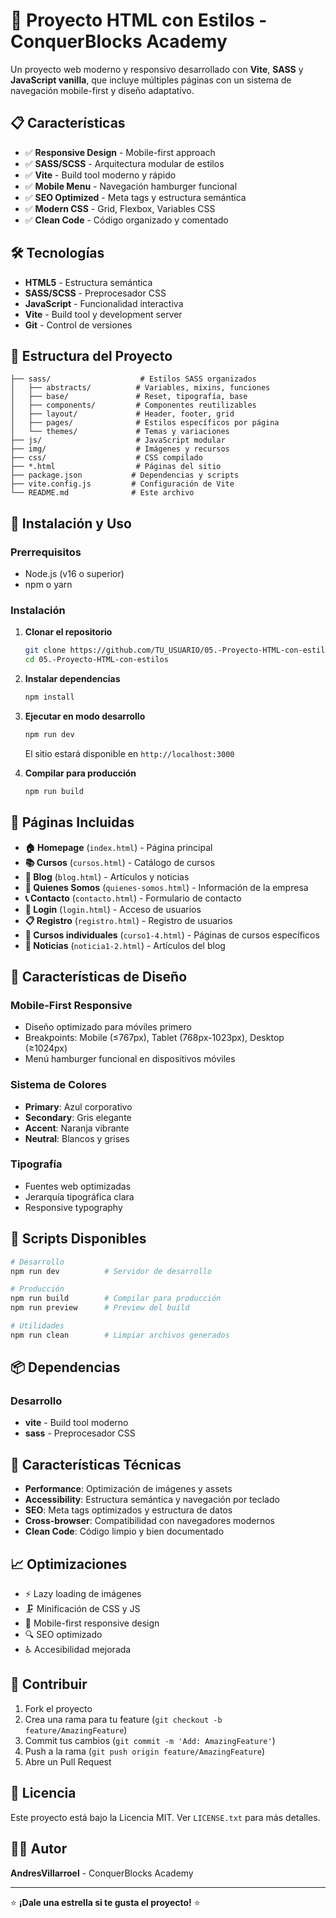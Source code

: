 # 🚀 Proyecto HTML con Estilos - ConquerBlocks Academy

Un proyecto web moderno y responsivo desarrollado con **Vite**, **SASS** y **JavaScript vanilla**, que incluye múltiples páginas con un sistema de navegación mobile-first y diseño adaptativo.

## 📋 Características

- ✅ **Responsive Design** - Mobile-first approach
- ✅ **SASS/SCSS** - Arquitectura modular de estilos
- ✅ **Vite** - Build tool moderno y rápido
- ✅ **Mobile Menu** - Navegación hamburger funcional
- ✅ **SEO Optimized** - Meta tags y estructura semántica
- ✅ **Modern CSS** - Grid, Flexbox, Variables CSS
- ✅ **Clean Code** - Código organizado y comentado

## 🛠️ Tecnologías

- **HTML5** - Estructura semántica
- **SASS/SCSS** - Preprocesador CSS
- **JavaScript** - Funcionalidad interactiva
- **Vite** - Build tool y development server
- **Git** - Control de versiones

## 📁 Estructura del Proyecto

```
├── sass/                    # Estilos SASS organizados
│   ├── abstracts/          # Variables, mixins, funciones
│   ├── base/               # Reset, tipografía, base
│   ├── components/         # Componentes reutilizables
│   ├── layout/             # Header, footer, grid
│   ├── pages/              # Estilos específicos por página
│   └── themes/             # Temas y variaciones
├── js/                     # JavaScript modular
├── img/                    # Imágenes y recursos
├── css/                    # CSS compilado
├── *.html                  # Páginas del sitio
├── package.json           # Dependencias y scripts
├── vite.config.js         # Configuración de Vite
└── README.md              # Este archivo
```

## 🚀 Instalación y Uso

### Prerrequisitos
- Node.js (v16 o superior)
- npm o yarn

### Instalación

1. **Clonar el repositorio**
   ```bash
   git clone https://github.com/TU_USUARIO/05.-Proyecto-HTML-con-estilos.git
   cd 05.-Proyecto-HTML-con-estilos
   ```

2. **Instalar dependencias**
   ```bash
   npm install
   ```

3. **Ejecutar en modo desarrollo**
   ```bash
   npm run dev
   ```
   El sitio estará disponible en `http://localhost:3000`

4. **Compilar para producción**
   ```bash
   npm run build
   ```

## 📱 Páginas Incluidas

- **🏠 Homepage** (`index.html`) - Página principal
- **📚 Cursos** (`cursos.html`) - Catálogo de cursos
- **📝 Blog** (`blog.html`) - Artículos y noticias
- **👥 Quienes Somos** (`quienes-somos.html`) - Información de la empresa
- **📞 Contacto** (`contacto.html`) - Formulario de contacto
- **🔐 Login** (`login.html`) - Acceso de usuarios
- **📋 Registro** (`registro.html`) - Registro de usuarios
- **📖 Cursos individuales** (`curso1-4.html`) - Páginas de cursos específicos
- **📰 Noticias** (`noticia1-2.html`) - Artículos del blog

## 🎨 Características de Diseño

### Mobile-First Responsive
- Diseño optimizado para móviles primero
- Breakpoints: Mobile (≤767px), Tablet (768px-1023px), Desktop (≥1024px)
- Menú hamburger funcional en dispositivos móviles

### Sistema de Colores
- **Primary**: Azul corporativo
- **Secondary**: Gris elegante  
- **Accent**: Naranja vibrante
- **Neutral**: Blancos y grises

### Tipografía
- Fuentes web optimizadas
- Jerarquía tipográfica clara
- Responsive typography

## 🔧 Scripts Disponibles

```bash
# Desarrollo
npm run dev          # Servidor de desarrollo

# Producción
npm run build        # Compilar para producción
npm run preview      # Preview del build

# Utilidades
npm run clean        # Limpiar archivos generados
```

## 📦 Dependencias

### Desarrollo
- **vite** - Build tool moderno
- **sass** - Preprocesador CSS

## 🌟 Características Técnicas

- **Performance**: Optimización de imágenes y assets
- **Accessibility**: Estructura semántica y navegación por teclado
- **SEO**: Meta tags optimizados y estructura de datos
- **Cross-browser**: Compatibilidad con navegadores modernos
- **Clean Code**: Código limpio y bien documentado

## 📈 Optimizaciones

- ⚡ Lazy loading de imágenes
- 🗜️ Minificación de CSS y JS
- 📱 Mobile-first responsive design
- 🔍 SEO optimizado
- ♿ Accesibilidad mejorada

## 🤝 Contribuir

1. Fork el proyecto
2. Crea una rama para tu feature (`git checkout -b feature/AmazingFeature`)
3. Commit tus cambios (`git commit -m 'Add: AmazingFeature'`)
4. Push a la rama (`git push origin feature/AmazingFeature`)
5. Abre un Pull Request

## 📝 Licencia

Este proyecto está bajo la Licencia MIT. Ver `LICENSE.txt` para más detalles.

## 👨‍💻 Autor

**AndresVillarroel** - ConquerBlocks Academy

---

⭐ **¡Dale una estrella si te gusta el proyecto!** ⭐
